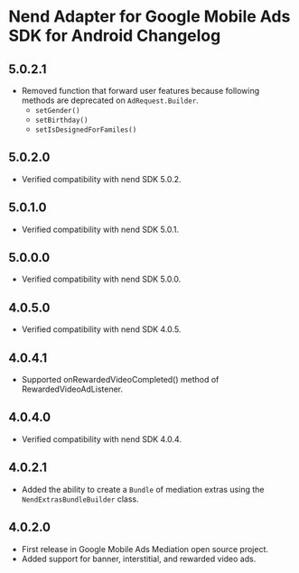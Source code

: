 # Nend Adapter for Google Mobile Ads SDK for Android Changelog

## 5.0.2.1

- Removed function that forward user features because following methods are deprecated on `AdRequest.Builder`.
  - `setGender()`
  - `setBirthday()`
  - `setIsDesignedForFamiles()`

## 5.0.2.0

- Verified compatibility with nend SDK 5.0.2.

## 5.0.1.0

- Verified compatibility with nend SDK 5.0.1.

## 5.0.0.0

- Verified compatibility with nend SDK 5.0.0.

## 4.0.5.0

- Verified compatibility with nend SDK 4.0.5.

## 4.0.4.1

- Supported onRewardedVideoCompleted() method of RewardedVideoAdListener.

## 4.0.4.0

- Verified compatibility with nend SDK 4.0.4.

## 4.0.2.1
- Added the ability to create a `Bundle` of mediation extras using the
  `NendExtrasBundleBuilder` class.

## 4.0.2.0
- First release in Google Mobile Ads Mediation open source project.
- Added support for banner, interstitial, and rewarded video ads.
